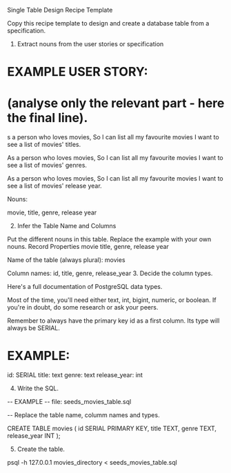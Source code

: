 Single Table Design Recipe Template

Copy this recipe template to design and create a database table from a specification.
1. Extract nouns from the user stories or specification

# EXAMPLE USER STORY:
# (analyse only the relevant part - here the final line).

s a person who loves movies,
So I can list all my favourite movies
I want to see a list of movies' titles.

As a person who loves movies,
So I can list all my favourite movies
I want to see a list of movies' genres.

As a person who loves movies,
So I can list all my favourite movies
I want to see a list of movies' release year.

Nouns:

movie, title, genre, release year

2. Infer the Table Name and Columns

Put the different nouns in this table. Replace the example with your own nouns.
Record 	Properties
movie 	title, genre, release year

Name of the table (always plural): movies

Column names: id, title, genre, release_year
3. Decide the column types.

Here's a full documentation of PostgreSQL data types.

Most of the time, you'll need either text, int, bigint, numeric, or boolean. If you're in doubt, do some research or ask your peers.

Remember to always have the primary key id as a first column. Its type will always be SERIAL.

# EXAMPLE:

id: SERIAL
title: text
genre: text
release_year: int

4. Write the SQL.

-- EXAMPLE
-- file: seeds_movies_table.sql

-- Replace the table name, columm names and types.

CREATE TABLE movies (
  id SERIAL PRIMARY KEY,
  title TEXT,
  genre TEXT,
  release_year INT
);

5. Create the table.

psql -h 127.0.0.1 movies_directory < seeds_movies_table.sql